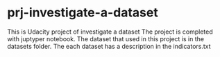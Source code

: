 # prj-investigate-a-dataset
This is Udacity project of investigate a dataset
The project is completed with juptyper notebook.
The dataset that used in this project is in the datasets folder.
The each dataset has a description in the indicators.txt
